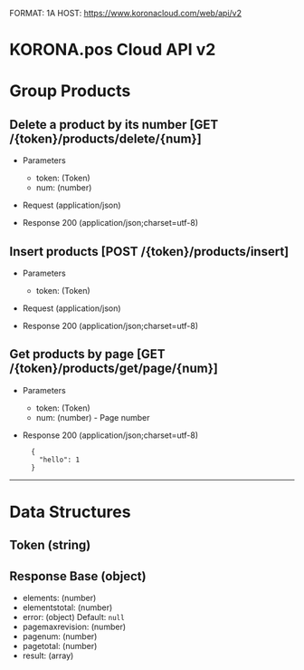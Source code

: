 FORMAT: 1A
HOST: https://www.koronacloud.com/web/api/v2

# KORONA.pos Cloud API v2

# Group Products

## Delete a product by its number [GET /{token}/products/delete/{num}]

+ Parameters

    + token: (Token)
    + num: (number)

+ Request (application/json)

+ Response 200 (application/json;charset=utf-8)


## Insert products [POST /{token}/products/insert]

+ Parameters

    + token: (Token)

+ Request (application/json)

+ Response 200 (application/json;charset=utf-8)


## Get products by page [GET /{token}/products/get/page/{num}]

+ Parameters

    + token: (Token)
    + num: (number) - Page number

+ Response 200 (application/json;charset=utf-8)

        {
          "hello": 1
        }

---

# Data Structures

## Token (string)

## Response Base (object)
+ elements: (number)
+ elementstotal: (number)
+ error: (object)
    Default: `null`
+ pagemaxrevision: (number)
+ pagenum: (number)
+ pagetotal: (number)
+ result: (array)
